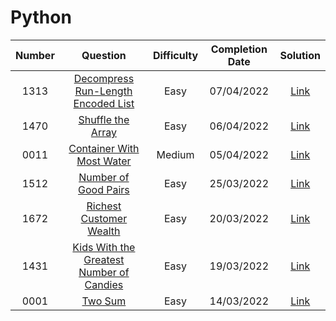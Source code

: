 # Python

| Number 	|        Question       	| Difficulty 	| Completion Date 	| Solution 	|
|:------:	|:---------------------:	|:----------:	|:---------------:	|:--------:	|
|  1313  	|        [Decompress Run-Length Encoded List](https://leetcode.com/problems/decompress-run-length-encoded-list/)        	|    Easy    	|    07/04/2022   	|   [Link](https://github.com/KOrfanakis/LeetCode-Solutions/tree/main/Python/Problems/1313-Decompress_Run-Length_Encoded_List)
|  1470  	|        [Shuffle the Array](https://leetcode.com/problems/shuffle-the-array/)        	|    Easy    	|    06/04/2022   	|   [Link](https://github.com/KOrfanakis/LeetCode-Solutions/tree/main/Python/Problems/1470-Shuffle_the_Array)
|  0011  	|        [Container With Most Water](https://leetcode.com/problems/container-with-most-water/)        	|    Medium    	|    05/04/2022   	|   [Link](https://github.com/KOrfanakis/LeetCode-Solutions/tree/main/Python/Problems/0011-Container_With_Most_Water) 
|  1512  	|        [Number of Good Pairs](https://leetcode.com/problems/number-of-good-pairs/)        	|    Easy    	|    25/03/2022   	|   [Link](https://github.com/KOrfanakis/LeetCode-Solutions/tree/main/Python/Problems/1512-Number_of_Good_Pairs) 
|  1672  	|        [Richest Customer Wealth](https://leetcode.com/problems/richest-customer-wealth/)        	|    Easy    	|    20/03/2022   	|   [Link](https://github.com/KOrfanakis/LeetCode-Solutions/tree/main/Python/Problems/1672-Richest_Customer_Wealth) 
|  1431  	|        [Kids With the Greatest Number of Candies](https://leetcode.com/problems/kids-with-the-greatest-number-of-candies/)        	|    Easy    	|    19/03/2022   	|   [Link](https://github.com/KOrfanakis/LeetCode-Solutions/tree/main/Python/Problems/1431-Kids_With_the_Greatest_Number_of_Candies)  
|  0001  	|        [Two Sum](https://leetcode.com/problems/two-sum/)        	|    Easy    	|    14/03/2022   	|   [Link](https://github.com/KOrfanakis/LeetCode-Solutions/tree/main/Python/Problems/0001-Two_Sum)  
